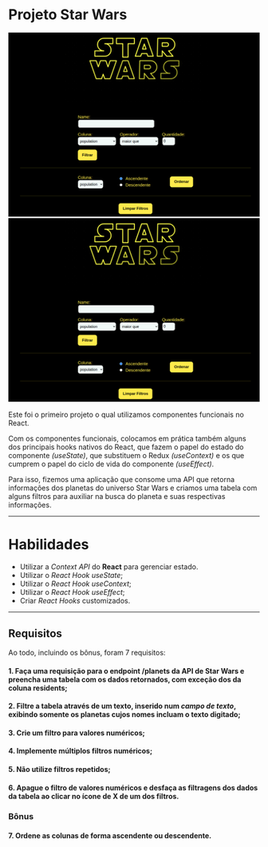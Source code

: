 # Projeto Star Wars

<img src="../../images/STAR-WARS-1.png" alt="Project-logo-1">
<img src="../../images/STAR-WARS-1.png" alt="Project-logo-2">

Este foi o primeiro projeto o qual utilizamos componentes funcionais no React.

Com os componentes funcionais, colocamos em prática também alguns dos principais hooks nativos do React, que fazem o papel do estado do componente _(useState)_, que substituem o Redux _(useContext)_ e os que cumprem o papel do ciclo de vida do componente _(useEffect)_.

Para isso, fizemos uma aplicação que consome uma API que retorna informações dos planetas do universo Star Wars e criamos uma tabela com alguns filtros para auxiliar na busca do planeta e suas respectivas informações.

---

# Habilidades

- Utilizar a _Context API_ do **React** para gerenciar estado.
- Utilizar o _React Hook useState_;
- Utilizar o _React Hook useContext_;
- Utilizar o _React Hook useEffect_;
- Criar _React Hooks_ customizados.

---

## Requisitos

Ao todo, incluindo os bônus, foram 7 requisitos:

#### 1. Faça uma requisição para o endpoint /planets da API de Star Wars e preencha uma tabela com os dados retornados, com exceção dos da coluna residents;

#### 2. Filtre a tabela através de um texto, inserido num *campo de texto*, exibindo somente os planetas cujos nomes incluam o texto digitado;

#### 3. Crie um filtro para valores numéricos;

#### 4. Implemente múltiplos filtros numéricos;

#### 5. Não utilize filtros repetidos;

#### 6. Apague o filtro de valores numéricos e desfaça as filtragens dos dados da tabela ao clicar no ícone de X de um dos filtros.

### Bônus

#### 7. Ordene as colunas de forma ascendente ou descendente.